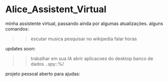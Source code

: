 # Alice_Assistent_Virtual

minha assistente virtual, passando ainda por algumas atualizações.
alguns comandos:
>> escutar musica
>> pesquisar no wikipedia
>> falar horas

updates soon:
>> trabalhar em sua IA 
>> abrir aplicacoes do desktop
>> banco de dados
>> ..spy::%/


projeto pessoal aberto para ajudas:
